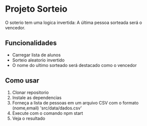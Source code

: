# Projeto Sorteio

O soterio tem uma logica invertida: A última pessoa sorteada será o vencedor.

## Funcionalidades

- Carregar lista de alunos
- Sorteio aleatorio invertido
- O nome do ultimo sorteado será destacado como o vencedor

## Como usar

1. Clonar repositorio
2. Instale as dependencias
3. Forneça a lista de pessoas em um arquivo CSV com o formato (nome,email) 'src/data/dados.csv'
4. Execute com o comando npm start
5. Veja o resultado